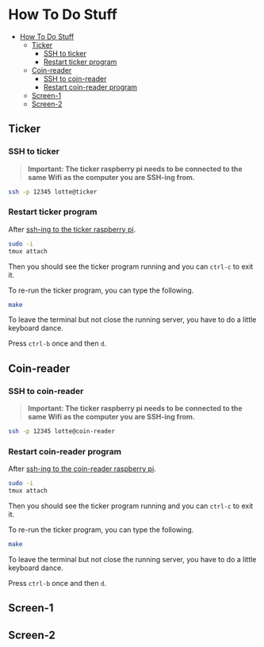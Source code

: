 # How To Do Stuff

- [How To Do Stuff](#how-to-do-stuff)
  - [Ticker](#ticker)
    - [SSH to ticker](#ssh-to-ticker)
    - [Restart ticker program](#restart-ticker-program)
  - [Coin-reader](#coin-reader)
    - [SSH to coin-reader](#ssh-to-coin-reader)
    - [Restart coin-reader program](#restart-coin-reader-program)
  - [Screen-1](#screen-1)
  - [Screen-2](#screen-2)

## Ticker

### SSH to ticker

> **Important: The ticker raspberry pi needs to be connected to the same Wifi as the computer you are SSH-ing from.**

```bash
ssh -p 12345 lotte@ticker
```

### Restart ticker program

After [ssh-ing to the ticker raspberry pi](#ssh-to-ticker).

```bash
sudo -i
tmux attach
```

Then you should see the ticker program running and you can `ctrl-c` to exit it.

To re-run the ticker program, you can type the following.

```bash
make
```

To leave the terminal but not close the running server, you have to do a little keyboard dance.

Press `ctrl-b` once and then `d`.

## Coin-reader

### SSH to coin-reader

> **Important: The ticker raspberry pi needs to be connected to the same Wifi as the computer you are SSH-ing from.**

```bash
ssh -p 12345 lotte@coin-reader
```

### Restart coin-reader program

After [ssh-ing to the coin-reader raspberry pi](#ssh-to-coin-reader).

```bash
sudo -i
tmux attach
```

Then you should see the ticker program running and you can `ctrl-c` to exit it.

To re-run the ticker program, you can type the following.

```bash
make
```

To leave the terminal but not close the running server, you have to do a little keyboard dance.

Press `ctrl-b` once and then `d`.

## Screen-1

## Screen-2
